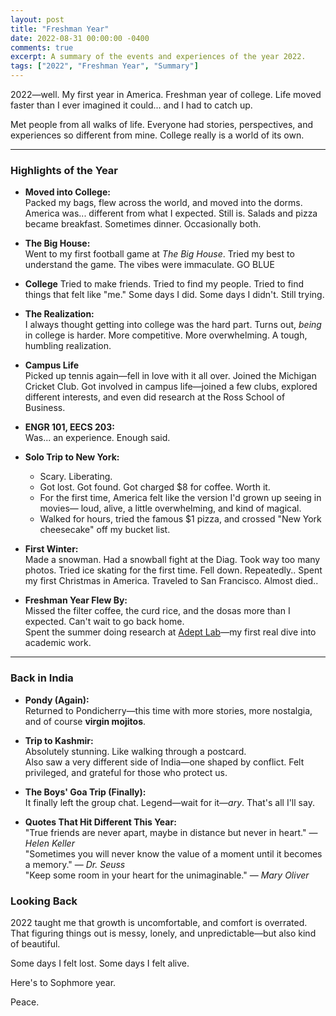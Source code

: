 ```yaml
---
layout: post
title: "Freshman Year"
date: 2022-08-31 00:00:00 -0400
comments: true
excerpt: A summary of the events and experiences of the year 2022.
tags: ["2022", "Freshman Year", "Summary"]
---
```


2022—well. My first year in America. Freshman year of college. Life moved faster than I ever imagined it could... and I had to catch up.

Met people from all walks of life. Everyone had stories, perspectives, and experiences so different from mine. College really is a world of its own.

---

### Highlights of the Year

- **Moved into College:**  
   Packed my bags, flew across the world, and moved into the dorms. America was... different from what I expected. Still is.
   Salads and pizza became breakfast. Sometimes dinner. Occasionally both.

- **The Big House:**  
  Went to my first football game at *The Big House*. Tried my best to understand the game. The vibes were immaculate.
  GO BLUE

- **College**
  Tried to make friends. Tried to find my people. Tried to find things that felt like "me." Some days I did. Some days I didn't. Still trying.

- **The Realization:**  
  I always thought getting into college was the hard part. Turns out, *being* in college is harder. More competitive. More overwhelming. A tough, humbling realization.

- **Campus Life**  
   Picked up tennis again—fell in love with it all over. Joined the Michigan Cricket Club.
   Got involved in campus life—joined a few clubs, explored different interests, and even did research at the Ross School of Business. 

- **ENGR 101, EECS 203:**  
  Was... an experience. Enough said.

- **Solo Trip to New York:**  
   - Scary. Liberating. 
   - Got lost. Got found. Got charged $8 for coffee. Worth it.
   - For the first time, America felt like the version I'd grown up seeing in movies— loud, alive, a little overwhelming, and kind of magical.  
   - Walked for hours, tried the famous $1 pizza, and crossed "New York cheesecake" off my bucket list.  

- **First Winter:**  
   Made a snowman. Had a snowball fight at the Diag. Took way too many photos. 
   Tried ice skating for the first time. Fell down. Repeatedly..
   Spent my first Christmas in America. Traveled to San Francisco. Almost died.. 

- **Freshman Year Flew By:**  
   Missed the filter coffee, the curd rice, and the dosas more than I expected. Can't wait to go back home.  
   Spent the summer doing research at [Adept Lab](https://porvesh.github.io/experience/)—my first real dive into academic work.

---

### Back in India

- **Pondy (Again):**  
  Returned to Pondicherry—this time with more stories, more nostalgia, and of course **virgin mojitos**.

- **Trip to Kashmir:**  
   Absolutely stunning. Like walking through a postcard.  
   Also saw a very different side of India—one shaped by conflict. Felt privileged, and grateful for those who protect us.

- **The Boys' Goa Trip (Finally):**  
  It finally left the group chat. Legend—wait for it—*ary*. That's all I'll say.

- **Quotes That Hit Different This Year:**  
    "True friends are never apart, maybe in distance but never in heart." — *Helen Keller*  
    "Sometimes you will never know the value of a moment until it becomes a memory." — *Dr. Seuss*  
    "Keep some room in your heart for the unimaginable." — *Mary Oliver*


### Looking Back

2022 taught me that growth is uncomfortable, and comfort is overrated. That figuring things out is messy, lonely, and unpredictable—but also kind of beautiful.

Some days I felt lost. Some days I felt alive. 

Here's to Sophmore year. 

Peace.
